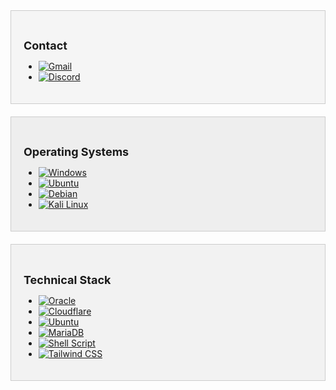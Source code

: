 <div class="contact-card" style="background-color: #f5f5f5;  border: 1px solid #ccc;  padding: 20px;  margin-bottom: 20px;">
  <h3 style="  font-size: 18px;  margin-bottom: 10px;">Contact</h3>
  <ul>
    <li><a href="mailto:youremail@example.com"><img src="https://img.shields.io/badge/Gmail-D14836?style=flat-square&logo=gmail&logoColor=white" alt="Gmail" /></a></li>
    <li><a href="https://discord.com/profile/username"><img src="https://img.shields.io/badge/Discord-7289DA?style=flat-square&logo=discord&logoColor=white" alt="Discord" /></a></li>
  </ul>
</div>

<div class="os-card" style="  background-color: #eee;  border: 1px solid #ccc;  padding: 20px;  margin-bottom: 20px;">
  <h3 style="  font-size: 18px;  margin-bottom: 10px;" >Operating Systems</h3>
  <ul>
    <li><a href="https://www.microsoft.com/en-us/windows/"><img src="https://img.shields.io/badge/Windows-0078D6?style=flat-square&logo=windows&logoColor=white" alt="Windows" /></a></li>
    <li><a href="https://www.ubuntu.com/"><img src="https://img.shields.io/badge/Ubuntu-E95420?style=flat-square&logo=ubuntu&logoColor=white" alt="Ubuntu" /></a></li>
    <li><a href="https://www.debian.org/"><img src="https://img.shields.io/badge/Debian-A81D33?style=flat-square&logo=debian&logoColor=white" alt="Debian" /></a></li>
    <li><a href="https://www.kali.org/kali-linux/"><img src="https://img.shields.io/badge/Kali_Linux-557C94?style=flat-square&logo=kali-linux&logoColor=white" alt="Kali Linux" /></a></li>
  </ul>
</div>

<div class="tech-card" style="  background-color: #f2f2f2;  border: 1px solid #ccc;  padding: 20px;  margin-bottom: 20px;">
  <h3 style="  font-size: 18px;  margin-bottom: 10px;" >Technical Stack</h3>
  <ul>
    <li><a href="https://www.oracle.com/"><img src="https://img.shields.io/badge/Oracle-F80000?style=flat-square&logo=oracle&logoColor=white" alt="Oracle" /></a></li>
    <li><a href="https://www.cloudflare.com/"><img src="https://img.shields.io/badge/Cloudflare-F38020?style=flat-square&logo=Cloudflare&logoColor=white" alt="Cloudflare" /></a></li>
    <li><a href="https://www.ubuntu.com/"><img src="https://img.shields.io/badge/Ubuntu-E95420?style=flat-square&logo=ubuntu&logoColor=white" alt="Ubuntu" /></a></li>
    <li><a href="https://mariadb.org/"><img src="https://img.shields.io/badge/MariaDB-003545?style=flat-square&logo=mariadb&logoColor=white" alt="MariaDB" /></a></li>
    <li><a href="https://www.gnu.org/software/bash/"><img src="https://img.shields.io/badge/Shell_Script-121011?style=flat-square&logo=gnu-bash&logoColor=white" alt="Shell Script" /></a></li>
    <li><a href="https://tailwindcss.com/"><img src="https://img.shields.io/badge/Tailwind_CSS-38B2AC?style=flat-square&logo=tailwind-css&logoColor=white" alt="Tailwind CSS" /></a></li>
